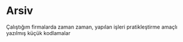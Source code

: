 # Arsiv
Çalıştığım firmalarda zaman zaman, yapılan işleri pratikleştirme amaçlı yazılmış küçük kodlamalar
